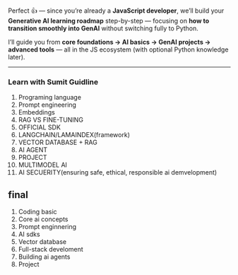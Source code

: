 Perfect 👍 — since you’re already a **JavaScript developer**, we’ll build your **Generative AI learning roadmap** step-by-step — focusing on **how to transition smoothly into GenAI** without switching fully to Python.

I’ll guide you from **core foundations → AI basics → GenAI projects → advanced tools** — all in the JS ecosystem (with optional Python knowledge later).

---

### Learn with Sumit Guidline

1. Programing language
2. Prompt engineering
3. Embeddings
4. RAG VS FINE-TUNING
5. OFFICIAL SDK
6. LANGCHAIN/LAMAINDEX(framework)
7. VECTOR DATABASE + RAG
8. AI AGENT
9. PROJECT
10. MULTIMODEL AI
11. AI SECUERITY(ensuring safe, ethical, responsible ai demvelopment)

## final

1. Coding basic
2. Core ai concepts
3. Prompt enginnering
4. AI sdks
5. Vector database
6. Full-stack develoment
7. Building ai agents
8. Project
